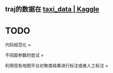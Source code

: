 traj的数据在 [taxi_data | Kaggle](https://www.kaggle.com/datasets/hesunset/taxi-data)
----------------------------------
# TODO

代码规范化 ×

不同超参数的尝试 ×

利用现有地图平台对聚类结果进行标注或者人工标注 ×